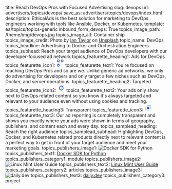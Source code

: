 title: Reach DevOps Pros with Focused Advertising
slug: devops
url: advertisers/topics/devops/
save_as: advertisers/topics/devops/index.html
description: EthicalAds is the best solution for marketing to DevOps engineers working with tools like Ansible, Docker, or Kubernetes.
template: ea/topics/topics-generic
inbound_form_devops: True
topics_image_path: /theme/img/devops.jpg
topics_image_alt: Container ship
topics_image_credit: Photo by <a href="https://unsplash.com/@carrier_lost?utm_source=unsplash&utm_medium=referral&utm_content=creditCopyText">Ian Taylor</a> on <a href="https://unsplash.com/s/photos/docker?utm_source=unsplash&utm_medium=referral&utm_content=creditCopyText">Unsplash</a>
topic_name: DevOps
topics_headline: Advertising to Docker and Orchestration Engineers
topics_subhead: Reach your target audience of DevOps developers with our developer-focused ad network
topics_featurette_heading1: Ads for DevOps
topics_featurette_icon1: <svg width="24" height="24" viewBox="0 0 24 24" xmlns="http://www.w3.org/2000/svg"><g fill="none" fill-rule="evenodd"><path d="M0 0h24v24H0z"></path><path d="M7 11h8a2 2 0 002-2V8h2v1a4 4 0 01-4 4H7v2a1 1 0 01-2 0V9a1 1 0 112 0v2z" fill="#335EEA" opacity=".3"></path><path d="M6 21a2 2 0 100-4 2 2 0 000 4zm0 2a4 4 0 110-8 4 4 0 010 8zM18 7a2 2 0 100-4 2 2 0 000 4zm0 2a4 4 0 110-8 4 4 0 010 8zM6 7a2 2 0 100-4 2 2 0 000 4zm0 2a4 4 0 110-8 4 4 0 010 8z" fill="#335EEA"></path></g></svg>
topics_featurette_text1: You're focused on reaching DevOps Pros and so are we. Unlike generic ad networks, we only do advertising for developers and only target a few niches such as DevOps, Docker, and server operations.
topics_featurette_heading2: Targeted
topics_featurette_icon2: <svg width="24" height="24" viewBox="0 0 24 24" xmlns="http://www.w3.org/2000/svg"><g fill="none" fill-rule="evenodd"><path d="M0 0h24v24H0z"></path><path d="M19 11h2a1 1 0 010 2h-2a1 1 0 010-2zM3 11h2a1 1 0 010 2H3a1 1 0 010-2zm9-9a1 1 0 011 1v2a1 1 0 01-2 0V3a1 1 0 011-1zm0 16a1 1 0 011 1v2a1 1 0 01-2 0v-2a1 1 0 011-1z" fill="#335EEA" opacity=".3"></path><circle fill="#335EEA" opacity=".3" cx="12" cy="12" r="2"></circle><path d="M12 17a5 5 0 100-10 5 5 0 000 10zm0 2a7 7 0 110-14 7 7 0 010 14z" fill="#335EEA"></path></g></svg>
topics_featurette_text2: Your ads only show next to DevOps related content so you know it's always targeted and relevant to your audience even without using cookies and tracking.
topics_featurette_heading3: Transparent
topics_featurette_icon3: <svg width="24" height="24" viewBox="0 0 24 24" xmlns="http://www.w3.org/2000/svg"><g fill="none" fill-rule="evenodd"><path d="M0 0h24v24H0z"></path><path d="M6 9v6a3 3 0 003 3h6v.818C15 20.232 14.232 21 12.818 21H5.182C3.768 21 3 20.232 3 18.818v-7.636C3 9.768 3.768 9 5.182 9H6zm11 7v-6a3 3 0 00-3-3H8v-.818C8 4.768 8.768 4 10.182 4h7.636C19.232 4 20 4.768 20 6.182v7.636C20 15.232 19.232 16 17.818 16H17z" fill="#335EEA" opacity=".3"></path><path d="M9.273 9h4.454C14.552 9 15 9.448 15 10.273v4.454c0 .825-.448 1.273-1.273 1.273H9.273C8.448 16 8 15.552 8 14.727v-4.454C8 9.448 8.448 9 9.273 9z" fill="#335EEA"></path></g></svg>
topics_featurette_text3: Our ad reporting is completely transparent and shows you exactly where your ads were shown in terms of geography, publishers, and content each and every day.
topics_samplead_heading: Reach the right audience
topics_samplead_subhead: Highlighting DevOps, Docker, and Kubernetes related products directly next to relevant content is a perfect way to get in front of your target audience and meet your marketing goals.
topics_publishers_image1: <img src="/theme/img/topics-publishers/python-docker.png" alt="Docker SDK for Python">
topics_publishers_text1: <a href="https://docker-py.readthedocs.io/">Docker SDK for Python</a>
topics_publishers_category1: module
topics_publishers_image2: <img src="/theme/img/topics-publishers/linuxmint.png" alt="Linux Mint User Guide">
topics_publishers_text2: <a href="https://linuxmint-user-guide.readthedocs.io/">Linux Mint User Guide</a>
topics_publishers_category2: articles
topics_publishers_image3: <img src="/theme/img/topics-publishers/dailydev.png" alt="daily.dev">
topics_publishers_text3: <a href="https://daily.dev">daily.dev</a>
topics_publishers_category3: project
